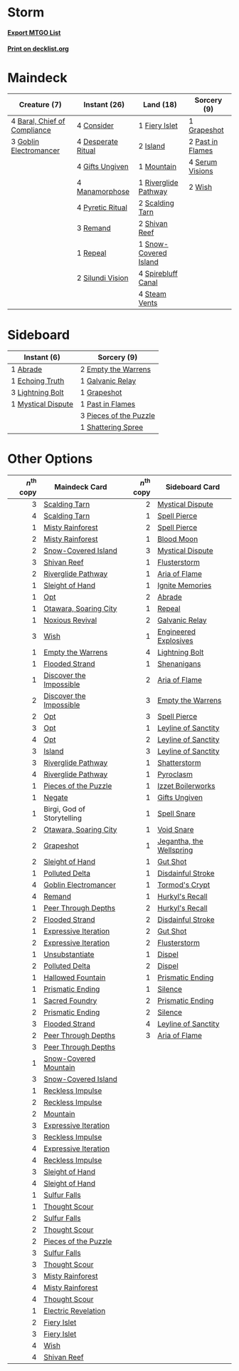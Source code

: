# Storm

#### [Export MTGO List](../collection/Storm/Storm.txt)
#### [Print on decklist.org](http://decklist.org/?deckmain=4%09Baral,%20Chief%20of%20Compliance%0A4%09Consider%0A4%09Desperate%20Ritual%0A1%09Fiery%20Islet%0A4%09Gifts%20Ungiven%0A3%09Goblin%20Electromancer%0A1%09Grapeshot%0A2%09Island%0A4%09Manamorphose%0A1%09Mountain%0A2%09Past%20in%20Flames%0A4%09Pyretic%20Ritual%0A3%09Remand%0A1%09Repeal%0A1%09Riverglide%20Pathway%0A2%09Scalding%20Tarn%0A4%09Serum%20Visions%0A2%09Shivan%20Reef%0A2%09Silundi%20Vision%0A1%09Snow-Covered%20Island%0A4%09Spirebluff%20Canal%0A4%09Steam%20Vents%0A2%09Wish&deckside=1%09Abrade%0A1%09Echoing%20Truth%0A2%09Empty%20the%20Warrens%0A1%09Galvanic%20Relay%0A1%09Grapeshot%0A3%09Lightning%20Bolt%0A1%09Mystical%20Dispute%0A1%09Past%20in%20Flames%0A3%09Pieces%20of%20the%20Puzzle%0A1%09Shattering%20Spree)
# Maindeck

|                                             Creature (7)                                              |                                        Instant (26)                                        |                                           Land (18)                                            |                                        Sorcery (9)                                        |
|-------------------------------------------------------------------------------------------------------|--------------------------------------------------------------------------------------------|------------------------------------------------------------------------------------------------|-------------------------------------------------------------------------------------------|
|4 [Baral, Chief of Compliance](http://gatherer.wizards.com/Pages/Card/Details.aspx?multiverseid=423695)|4 [Consider](http://gatherer.wizards.com/Pages/Card/Details.aspx?multiverseid=534803)       |1 [Fiery Islet](http://gatherer.wizards.com/Pages/Card/Details.aspx?multiverseid=464187)        |1 [Grapeshot](http://gatherer.wizards.com/Pages/Card/Details.aspx?multiverseid=426588)     |
|3 [Goblin Electromancer](http://gatherer.wizards.com/Pages/Card/Details.aspx?multiverseid=405244)      |4 [Desperate Ritual](http://gatherer.wizards.com/Pages/Card/Details.aspx?multiverseid=80275)|2 [Island](http://gatherer.wizards.com/Pages/Card/Details.aspx?multiverseid=439857)             |2 [Past in Flames](http://gatherer.wizards.com/Pages/Card/Details.aspx?multiverseid=420748)|
|                                                                                                       |4 [Gifts Ungiven](http://gatherer.wizards.com/Pages/Card/Details.aspx?multiverseid=79090)   |1 [Mountain](http://gatherer.wizards.com/Pages/Card/Details.aspx?multiverseid=439859)           |4 [Serum Visions](http://gatherer.wizards.com/Pages/Card/Details.aspx?multiverseid=50145)  |
|                                                                                                       |4 [Manamorphose](http://gatherer.wizards.com/Pages/Card/Details.aspx?multiverseid=370568)   |1 [Riverglide Pathway](http://gatherer.wizards.com/Pages/Card/Details.aspx?multiverseid=491920) |2 [Wish](http://gatherer.wizards.com/Pages/Card/Details.aspx?multiverseid=527453)          |
|                                                                                                       |4 [Pyretic Ritual](http://gatherer.wizards.com/Pages/Card/Details.aspx?multiverseid=205067) |2 [Scalding Tarn](http://gatherer.wizards.com/Pages/Card/Details.aspx?multiverseid=405107)      |                                                                                           |
|                                                                                                       |3 [Remand](http://gatherer.wizards.com/Pages/Card/Details.aspx?multiverseid=380255)         |2 [Shivan Reef](http://gatherer.wizards.com/Pages/Card/Details.aspx?multiverseid=129731)        |                                                                                           |
|                                                                                                       |1 [Repeal](http://gatherer.wizards.com/Pages/Card/Details.aspx?multiverseid=405357)         |1 [Snow-Covered Island](http://gatherer.wizards.com/Pages/Card/Details.aspx?multiverseid=121130)|                                                                                           |
|                                                                                                       |2 [Silundi Vision](http://gatherer.wizards.com/Pages/Card/Details.aspx?multiverseid=491711) |4 [Spirebluff Canal](http://gatherer.wizards.com/Pages/Card/Details.aspx?multiverseid=417822)   |                                                                                           |
|                                                                                                       |                                                                                            |4 [Steam Vents](http://gatherer.wizards.com/Pages/Card/Details.aspx?multiverseid=405109)        |                                                                                           |


# Sideboard

|                                         Instant (6)                                         |                                           Sorcery (9)                                           |
|---------------------------------------------------------------------------------------------|-------------------------------------------------------------------------------------------------|
|1 [Abrade](http://gatherer.wizards.com/Pages/Card/Details.aspx?multiverseid=430772)          |2 [Empty the Warrens](http://gatherer.wizards.com/Pages/Card/Details.aspx?multiverseid=426587)   |
|1 [Echoing Truth](http://gatherer.wizards.com/Pages/Card/Details.aspx?multiverseid=405212)   |1 [Galvanic Relay](http://gatherer.wizards.com/Pages/Card/Details.aspx?multiverseid=522203)      |
|3 [Lightning Bolt](http://gatherer.wizards.com/Pages/Card/Details.aspx?multiverseid=806)     |1 [Grapeshot](http://gatherer.wizards.com/Pages/Card/Details.aspx?multiverseid=426588)           |
|1 [Mystical Dispute](http://gatherer.wizards.com/Pages/Card/Details.aspx?multiverseid=473020)|1 [Past in Flames](http://gatherer.wizards.com/Pages/Card/Details.aspx?multiverseid=420748)      |
|                                                                                             |3 [Pieces of the Puzzle](http://gatherer.wizards.com/Pages/Card/Details.aspx?multiverseid=409821)|
|                                                                                             |1 [Shattering Spree](http://gatherer.wizards.com/Pages/Card/Details.aspx?multiverseid=456224)    |


# Other Options

|*n*<sup>th</sup> copy|                                          Maindeck Card                                           |*n*<sup>th</sup> copy|                                          Sideboard Card                                           |
|--------------------:|--------------------------------------------------------------------------------------------------|--------------------:|---------------------------------------------------------------------------------------------------|
|                    3|[Scalding Tarn](http://gatherer.wizards.com/Pages/Card/Details.aspx?multiverseid=405107)          |                    2|[Mystical Dispute](http://gatherer.wizards.com/Pages/Card/Details.aspx?multiverseid=473020)        |
|                    4|[Scalding Tarn](http://gatherer.wizards.com/Pages/Card/Details.aspx?multiverseid=405107)          |                    1|[Spell Pierce](http://gatherer.wizards.com/Pages/Card/Details.aspx?multiverseid=425876)            |
|                    1|[Misty Rainforest](http://gatherer.wizards.com/Pages/Card/Details.aspx?multiverseid=405102)       |                    2|[Spell Pierce](http://gatherer.wizards.com/Pages/Card/Details.aspx?multiverseid=425876)            |
|                    2|[Misty Rainforest](http://gatherer.wizards.com/Pages/Card/Details.aspx?multiverseid=405102)       |                    1|[Blood Moon](http://gatherer.wizards.com/Pages/Card/Details.aspx?multiverseid=45386)               |
|                    2|[Snow-Covered Island](http://gatherer.wizards.com/Pages/Card/Details.aspx?multiverseid=121130)    |                    3|[Mystical Dispute](http://gatherer.wizards.com/Pages/Card/Details.aspx?multiverseid=473020)        |
|                    3|[Shivan Reef](http://gatherer.wizards.com/Pages/Card/Details.aspx?multiverseid=129731)            |                    1|[Flusterstorm](http://gatherer.wizards.com/Pages/Card/Details.aspx?multiverseid=228255)            |
|                    2|[Riverglide Pathway](http://gatherer.wizards.com/Pages/Card/Details.aspx?multiverseid=491920)     |                    1|[Aria of Flame](http://gatherer.wizards.com/Pages/Card/Details.aspx?multiverseid=464067)           |
|                    1|[Sleight of Hand](http://gatherer.wizards.com/Pages/Card/Details.aspx?multiverseid=25557)         |                    1|[Ignite Memories](http://gatherer.wizards.com/Pages/Card/Details.aspx?multiverseid=109756)         |
|                    1|[Opt](http://gatherer.wizards.com/Pages/Card/Details.aspx?multiverseid=442948)                    |                    2|[Abrade](http://gatherer.wizards.com/Pages/Card/Details.aspx?multiverseid=430772)                  |
|                    1|[Otawara, Soaring City](http://gatherer.wizards.com/Pages/Card/Details.aspx?multiverseid=548584)  |                    1|[Repeal](http://gatherer.wizards.com/Pages/Card/Details.aspx?multiverseid=405357)                  |
|                    1|[Noxious Revival](http://gatherer.wizards.com/Pages/Card/Details.aspx?multiverseid=230067)        |                    2|[Galvanic Relay](http://gatherer.wizards.com/Pages/Card/Details.aspx?multiverseid=522203)          |
|                    3|[Wish](http://gatherer.wizards.com/Pages/Card/Details.aspx?multiverseid=527453)                   |                    1|[Engineered Explosives](http://gatherer.wizards.com/Pages/Card/Details.aspx?multiverseid=50139)    |
|                    1|[Empty the Warrens](http://gatherer.wizards.com/Pages/Card/Details.aspx?multiverseid=426587)      |                    4|[Lightning Bolt](http://gatherer.wizards.com/Pages/Card/Details.aspx?multiverseid=806)             |
|                    1|[Flooded Strand](http://gatherer.wizards.com/Pages/Card/Details.aspx?multiverseid=405098)         |                    1|[Shenanigans](http://gatherer.wizards.com/Pages/Card/Details.aspx?multiverseid=464095)             |
|                    1|[Discover the Impossible](http://gatherer.wizards.com/Pages/Card/Details.aspx?multiverseid=548346)|                    2|[Aria of Flame](http://gatherer.wizards.com/Pages/Card/Details.aspx?multiverseid=464067)           |
|                    2|[Discover the Impossible](http://gatherer.wizards.com/Pages/Card/Details.aspx?multiverseid=548346)|                    3|[Empty the Warrens](http://gatherer.wizards.com/Pages/Card/Details.aspx?multiverseid=426587)       |
|                    2|[Opt](http://gatherer.wizards.com/Pages/Card/Details.aspx?multiverseid=442948)                    |                    3|[Spell Pierce](http://gatherer.wizards.com/Pages/Card/Details.aspx?multiverseid=425876)            |
|                    3|[Opt](http://gatherer.wizards.com/Pages/Card/Details.aspx?multiverseid=442948)                    |                    1|[Leyline of Sanctity](http://gatherer.wizards.com/Pages/Card/Details.aspx?multiverseid=204993)     |
|                    4|[Opt](http://gatherer.wizards.com/Pages/Card/Details.aspx?multiverseid=442948)                    |                    2|[Leyline of Sanctity](http://gatherer.wizards.com/Pages/Card/Details.aspx?multiverseid=204993)     |
|                    3|[Island](http://gatherer.wizards.com/Pages/Card/Details.aspx?multiverseid=439857)                 |                    3|[Leyline of Sanctity](http://gatherer.wizards.com/Pages/Card/Details.aspx?multiverseid=204993)     |
|                    3|[Riverglide Pathway](http://gatherer.wizards.com/Pages/Card/Details.aspx?multiverseid=491920)     |                    1|[Shatterstorm](http://gatherer.wizards.com/Pages/Card/Details.aspx?multiverseid=130370)            |
|                    4|[Riverglide Pathway](http://gatherer.wizards.com/Pages/Card/Details.aspx?multiverseid=491920)     |                    1|[Pyroclasm](http://gatherer.wizards.com/Pages/Card/Details.aspx?multiverseid=129801)               |
|                    1|[Pieces of the Puzzle](http://gatherer.wizards.com/Pages/Card/Details.aspx?multiverseid=409821)   |                    1|[Izzet Boilerworks](http://gatherer.wizards.com/Pages/Card/Details.aspx?multiverseid=397707)       |
|                    1|[Negate](http://gatherer.wizards.com/Pages/Card/Details.aspx?multiverseid=423707)                 |                    1|[Gifts Ungiven](http://gatherer.wizards.com/Pages/Card/Details.aspx?multiverseid=79090)            |
|                    1|Birgi, God of Storytelling                                                                        |                    1|[Spell Snare](http://gatherer.wizards.com/Pages/Card/Details.aspx?multiverseid=446100)             |
|                    2|[Otawara, Soaring City](http://gatherer.wizards.com/Pages/Card/Details.aspx?multiverseid=548584)  |                    1|[Void Snare](http://gatherer.wizards.com/Pages/Card/Details.aspx?multiverseid=383429)              |
|                    2|[Grapeshot](http://gatherer.wizards.com/Pages/Card/Details.aspx?multiverseid=426588)              |                    1|[Jegantha, the Wellspring](http://gatherer.wizards.com/Pages/Card/Details.aspx?multiverseid=479742)|
|                    2|[Sleight of Hand](http://gatherer.wizards.com/Pages/Card/Details.aspx?multiverseid=25557)         |                    1|[Gut Shot](http://gatherer.wizards.com/Pages/Card/Details.aspx?multiverseid=397673)                |
|                    1|[Polluted Delta](http://gatherer.wizards.com/Pages/Card/Details.aspx?multiverseid=405104)         |                    1|[Disdainful Stroke](http://gatherer.wizards.com/Pages/Card/Details.aspx?multiverseid=420705)       |
|                    4|[Goblin Electromancer](http://gatherer.wizards.com/Pages/Card/Details.aspx?multiverseid=405244)   |                    1|[Tormod's Crypt](http://gatherer.wizards.com/Pages/Card/Details.aspx?multiverseid=389723)          |
|                    4|[Remand](http://gatherer.wizards.com/Pages/Card/Details.aspx?multiverseid=380255)                 |                    1|[Hurkyl's Recall](http://gatherer.wizards.com/Pages/Card/Details.aspx?multiverseid=135260)         |
|                    1|[Peer Through Depths](http://gatherer.wizards.com/Pages/Card/Details.aspx?multiverseid=78690)     |                    2|[Hurkyl's Recall](http://gatherer.wizards.com/Pages/Card/Details.aspx?multiverseid=135260)         |
|                    2|[Flooded Strand](http://gatherer.wizards.com/Pages/Card/Details.aspx?multiverseid=405098)         |                    2|[Disdainful Stroke](http://gatherer.wizards.com/Pages/Card/Details.aspx?multiverseid=420705)       |
|                    1|[Expressive Iteration](http://gatherer.wizards.com/Pages/Card/Details.aspx?multiverseid=513678)   |                    2|[Gut Shot](http://gatherer.wizards.com/Pages/Card/Details.aspx?multiverseid=397673)                |
|                    2|[Expressive Iteration](http://gatherer.wizards.com/Pages/Card/Details.aspx?multiverseid=513678)   |                    2|[Flusterstorm](http://gatherer.wizards.com/Pages/Card/Details.aspx?multiverseid=228255)            |
|                    1|[Unsubstantiate](http://gatherer.wizards.com/Pages/Card/Details.aspx?multiverseid=414374)         |                    1|[Dispel](http://gatherer.wizards.com/Pages/Card/Details.aspx?multiverseid=401858)                  |
|                    2|[Polluted Delta](http://gatherer.wizards.com/Pages/Card/Details.aspx?multiverseid=405104)         |                    2|[Dispel](http://gatherer.wizards.com/Pages/Card/Details.aspx?multiverseid=401858)                  |
|                    1|[Hallowed Fountain](http://gatherer.wizards.com/Pages/Card/Details.aspx?multiverseid=97071)       |                    1|[Prismatic Ending](http://gatherer.wizards.com/Pages/Card/Details.aspx?multiverseid=522101)        |
|                    1|[Prismatic Ending](http://gatherer.wizards.com/Pages/Card/Details.aspx?multiverseid=522101)       |                    1|[Silence](http://gatherer.wizards.com/Pages/Card/Details.aspx?multiverseid=191083)                 |
|                    1|[Sacred Foundry](http://gatherer.wizards.com/Pages/Card/Details.aspx?multiverseid=405106)         |                    2|[Prismatic Ending](http://gatherer.wizards.com/Pages/Card/Details.aspx?multiverseid=522101)        |
|                    2|[Prismatic Ending](http://gatherer.wizards.com/Pages/Card/Details.aspx?multiverseid=522101)       |                    2|[Silence](http://gatherer.wizards.com/Pages/Card/Details.aspx?multiverseid=191083)                 |
|                    3|[Flooded Strand](http://gatherer.wizards.com/Pages/Card/Details.aspx?multiverseid=405098)         |                    4|[Leyline of Sanctity](http://gatherer.wizards.com/Pages/Card/Details.aspx?multiverseid=204993)     |
|                    2|[Peer Through Depths](http://gatherer.wizards.com/Pages/Card/Details.aspx?multiverseid=78690)     |                    3|[Aria of Flame](http://gatherer.wizards.com/Pages/Card/Details.aspx?multiverseid=464067)           |
|                    3|[Peer Through Depths](http://gatherer.wizards.com/Pages/Card/Details.aspx?multiverseid=78690)     |                     |                                                                                                   |
|                    1|[Snow-Covered Mountain](http://gatherer.wizards.com/Pages/Card/Details.aspx?multiverseid=121233)  |                     |                                                                                                   |
|                    3|[Snow-Covered Island](http://gatherer.wizards.com/Pages/Card/Details.aspx?multiverseid=121130)    |                     |                                                                                                   |
|                    1|[Reckless Impulse](http://gatherer.wizards.com/Pages/Card/Details.aspx?multiverseid=541032)       |                     |                                                                                                   |
|                    2|[Reckless Impulse](http://gatherer.wizards.com/Pages/Card/Details.aspx?multiverseid=541032)       |                     |                                                                                                   |
|                    2|[Mountain](http://gatherer.wizards.com/Pages/Card/Details.aspx?multiverseid=439859)               |                     |                                                                                                   |
|                    3|[Expressive Iteration](http://gatherer.wizards.com/Pages/Card/Details.aspx?multiverseid=513678)   |                     |                                                                                                   |
|                    3|[Reckless Impulse](http://gatherer.wizards.com/Pages/Card/Details.aspx?multiverseid=541032)       |                     |                                                                                                   |
|                    4|[Expressive Iteration](http://gatherer.wizards.com/Pages/Card/Details.aspx?multiverseid=513678)   |                     |                                                                                                   |
|                    4|[Reckless Impulse](http://gatherer.wizards.com/Pages/Card/Details.aspx?multiverseid=541032)       |                     |                                                                                                   |
|                    3|[Sleight of Hand](http://gatherer.wizards.com/Pages/Card/Details.aspx?multiverseid=25557)         |                     |                                                                                                   |
|                    4|[Sleight of Hand](http://gatherer.wizards.com/Pages/Card/Details.aspx?multiverseid=25557)         |                     |                                                                                                   |
|                    1|[Sulfur Falls](http://gatherer.wizards.com/Pages/Card/Details.aspx?multiverseid=443135)           |                     |                                                                                                   |
|                    1|[Thought Scour](http://gatherer.wizards.com/Pages/Card/Details.aspx?multiverseid=380203)          |                     |                                                                                                   |
|                    2|[Sulfur Falls](http://gatherer.wizards.com/Pages/Card/Details.aspx?multiverseid=443135)           |                     |                                                                                                   |
|                    2|[Thought Scour](http://gatherer.wizards.com/Pages/Card/Details.aspx?multiverseid=380203)          |                     |                                                                                                   |
|                    2|[Pieces of the Puzzle](http://gatherer.wizards.com/Pages/Card/Details.aspx?multiverseid=409821)   |                     |                                                                                                   |
|                    3|[Sulfur Falls](http://gatherer.wizards.com/Pages/Card/Details.aspx?multiverseid=443135)           |                     |                                                                                                   |
|                    3|[Thought Scour](http://gatherer.wizards.com/Pages/Card/Details.aspx?multiverseid=380203)          |                     |                                                                                                   |
|                    3|[Misty Rainforest](http://gatherer.wizards.com/Pages/Card/Details.aspx?multiverseid=405102)       |                     |                                                                                                   |
|                    4|[Misty Rainforest](http://gatherer.wizards.com/Pages/Card/Details.aspx?multiverseid=405102)       |                     |                                                                                                   |
|                    4|[Thought Scour](http://gatherer.wizards.com/Pages/Card/Details.aspx?multiverseid=380203)          |                     |                                                                                                   |
|                    1|[Electric Revelation](http://gatherer.wizards.com/Pages/Card/Details.aspx?multiverseid=534911)    |                     |                                                                                                   |
|                    2|[Fiery Islet](http://gatherer.wizards.com/Pages/Card/Details.aspx?multiverseid=464187)            |                     |                                                                                                   |
|                    3|[Fiery Islet](http://gatherer.wizards.com/Pages/Card/Details.aspx?multiverseid=464187)            |                     |                                                                                                   |
|                    4|[Wish](http://gatherer.wizards.com/Pages/Card/Details.aspx?multiverseid=527453)                   |                     |                                                                                                   |
|                    4|[Shivan Reef](http://gatherer.wizards.com/Pages/Card/Details.aspx?multiverseid=129731)            |                     |                                                                                                   |

